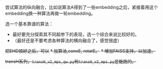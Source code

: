 尝试算法的纵向融合，比如说算法A得到了一些embedding之后，紧接着用这个embedding换一种算法再做一轮embedding。

选一个基本靠谱的算法：
* 最好要充分探索其不同超参下的表现，选一个综合来说比较好的。
* （最好还是不要考虑各种算法的横向融合了，感觉很虚）


~~把EHD搞好之后，可以~~
~~* 加算法,convE, rotatE。~~
~~* 增加FAISS支持，以加速。~~

~~transH系列，`transH_v2_mps_qw.py`和`transH_v2_mps.py`是能跑的。~~


